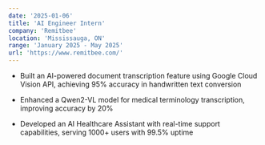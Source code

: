 ```yaml
---
date: '2025-01-06'
title: 'AI Engineer Intern'
company: 'Remitbee'
location: 'Mississauga, ON'
range: 'January 2025 - May 2025'
url: 'https://www.remitbee.com/'
---
```


- Built an AI-powered document transcription feature using Google Cloud Vision API, achieving 95% accuracy in handwritten text conversion

- Enhanced a Qwen2-VL model for medical terminology transcription, improving accuracy by 20%

- Developed an AI Healthcare Assistant with real-time support capabilities, serving 1000+ users with 99.5% uptime
